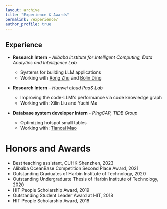 ```yaml
---
layout: archive
title: "Experience & Awards"
permalink: /experience/
author_profile: true
---
```




## Experience



* **Research Intern** - *Alibaba Institute for Intelligent Computing, Data Analytics and Intelligence Lab*
  * Systems for building LLM applications
  * Working with [Rong Zhu](https://redgitcard.github.io/redgitcard/) and [Bolin Ding](https://bolinding.github.io/index.html)

* **Research Intern** - *Huawei cloud PaaS Lab*
  * Improving the code-LLM's performance via code knowledge graph
  * Working with: Xilin Liu and Yuchi Ma

* **Database system developer Intern** - *PingCAP, TIDB Group*
  * Optimizing hotspot small tables
  * Working with: [Tiancai Mao](https://github.com/tiancaiamao)


Honors and Awards
======

- Best teaching assistant, CUHK-Shenzhen, 2023
- Alibaba OceanBase Competition Second Place Award, 2021
- Outstanding Graduates of Harbin Institute of Technology, 2020
- Outstanding Undergraduate Thesis of Harbin Institute of Technology, 2020
- HIT People Scholarship Award, 2019
- Outstanding Student Leader Award at HIT, 2018
- HIT People Scholarship Award, 2018